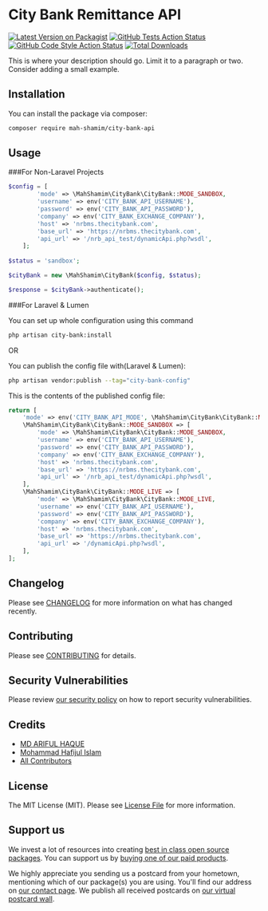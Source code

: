 # City Bank Remittance API

[![Latest Version on Packagist](https://img.shields.io/packagist/v/mah-shamim/city-bank-api.svg?style=flat-square)](https://packagist.org/packages/mah-shamim/city-bank-api)
[![GitHub Tests Action Status](https://img.shields.io/github/workflow/status/mah-shamim/city-bank-api/run-tests?label=tests)](https://github.com/mah-shamim/city-bank-api/actions?query=workflow%3Arun-tests+branch%3Amain)
[![GitHub Code Style Action Status](https://img.shields.io/github/workflow/status/mah-shamim/city-bank-api/Fix%20PHP%20code%20style%20issues?label=code%20style)](https://github.com/mah-shamim/city-bank-api/actions?query=workflow%3A"Fix+PHP+code+style+issues"+branch%3Amain)
[![Total Downloads](https://img.shields.io/packagist/dt/mah-shamim/city-bank-api.svg?style=flat-square)](https://packagist.org/packages/mah-shamim/city-bank-api)

This is where your description should go. Limit it to a paragraph or two. Consider adding a small example.

## Installation

You can install the package via composer:

```bash
composer require mah-shamim/city-bank-api
```

## Usage

###For Non-Laravel Projects
```php
$config = [
        'mode' => \MahShamim\CityBank\CityBank::MODE_SANDBOX,
        'username' => env('CITY_BANK_API_USERNAME'),
        'password' => env('CITY_BANK_API_PASSWORD'),
        'company' => env('CITY_BANK_EXCHANGE_COMPANY'),
        'host' => 'nrbms.thecitybank.com',
        'base_url' => 'https://nrbms.thecitybank.com',
        'api_url' => '/nrb_api_test/dynamicApi.php?wsdl',
    ];
    
$status = 'sandbox';

$cityBank = new \MahShamim\CityBank($config, $status);

$response = $cityBank->authenticate();
```

###For Laravel & Lumen

You can set up whole configuration using this command
```bash
php artisan city-bank:install
```

OR

You can publish the config file with(Laravel & Lumen):
```bash
php artisan vendor:publish --tag="city-bank-config"
```

This is the contents of the published config file:

```php
return [
    'mode' => env('CITY_BANK_API_MODE', \MahShamim\CityBank\CityBank::MODE_SANDBOX), //sandbox, live
    \MahShamim\CityBank\CityBank::MODE_SANDBOX => [
        'mode' => \MahShamim\CityBank\CityBank::MODE_SANDBOX,
        'username' => env('CITY_BANK_API_USERNAME'),
        'password' => env('CITY_BANK_API_PASSWORD'),
        'company' => env('CITY_BANK_EXCHANGE_COMPANY'),
        'host' => 'nrbms.thecitybank.com',
        'base_url' => 'https://nrbms.thecitybank.com',
        'api_url' => '/nrb_api_test/dynamicApi.php?wsdl',
    ],
    \MahShamim\CityBank\CityBank::MODE_LIVE => [
        'mode' => \MahShamim\CityBank\CityBank::MODE_LIVE,
        'username' => env('CITY_BANK_API_USERNAME'),
        'password' => env('CITY_BANK_API_PASSWORD'),
        'company' => env('CITY_BANK_EXCHANGE_COMPANY'),
        'host' => 'nrbms.thecitybank.com',
        'base_url' => 'https://nrbms.thecitybank.com',
        'api_url' => '/dynamicApi.php?wsdl',
    ],
];
```
## Changelog

Please see [CHANGELOG](CHANGELOG.md) for more information on what has changed recently.

## Contributing

Please see [CONTRIBUTING](https://github.com/mah-shamim/.github/blob/main/CONTRIBUTING.md) for details.

## Security Vulnerabilities

Please review [our security policy](../../security/policy) on how to report security vulnerabilities.

## Credits

- [MD ARIFUL HAQUE](https://github.com/mah-shamim)
- [Mohammad Hafijul Islam](https://github.com/hafijul233)
- [All Contributors](../../contributors)

## License

The MIT License (MIT). Please see [License File](LICENSE.md) for more information.

## Support us

We invest a lot of resources into creating [best in class open source packages](https://spatie.be/open-source). You can support us by [buying one of our paid products](https://spatie.be/open-source/support-us).

We highly appreciate you sending us a postcard from your hometown, mentioning which of our package(s) you are using. You'll find our address on [our contact page](https://spatie.be/about-us). We publish all received postcards on [our virtual postcard wall](https://spatie.be/open-source/postcards).
